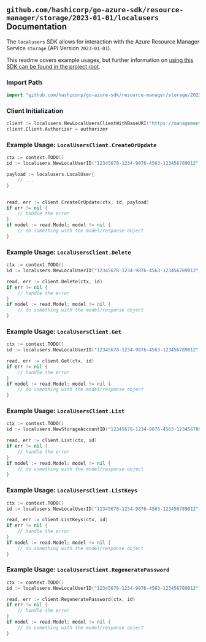 
## `github.com/hashicorp/go-azure-sdk/resource-manager/storage/2023-01-01/localusers` Documentation

The `localusers` SDK allows for interaction with the Azure Resource Manager Service `storage` (API Version `2023-01-01`).

This readme covers example usages, but further information on [using this SDK can be found in the project root](https://github.com/hashicorp/go-azure-sdk/tree/main/docs).

### Import Path

```go
import "github.com/hashicorp/go-azure-sdk/resource-manager/storage/2023-01-01/localusers"
```


### Client Initialization

```go
client := localusers.NewLocalUsersClientWithBaseURI("https://management.azure.com")
client.Client.Authorizer = authorizer
```


### Example Usage: `LocalUsersClient.CreateOrUpdate`

```go
ctx := context.TODO()
id := localusers.NewLocalUserID("12345678-1234-9876-4563-123456789012", "example-resource-group", "storageAccountValue", "localUserValue")

payload := localusers.LocalUser{
	// ...
}


read, err := client.CreateOrUpdate(ctx, id, payload)
if err != nil {
	// handle the error
}
if model := read.Model; model != nil {
	// do something with the model/response object
}
```


### Example Usage: `LocalUsersClient.Delete`

```go
ctx := context.TODO()
id := localusers.NewLocalUserID("12345678-1234-9876-4563-123456789012", "example-resource-group", "storageAccountValue", "localUserValue")

read, err := client.Delete(ctx, id)
if err != nil {
	// handle the error
}
if model := read.Model; model != nil {
	// do something with the model/response object
}
```


### Example Usage: `LocalUsersClient.Get`

```go
ctx := context.TODO()
id := localusers.NewLocalUserID("12345678-1234-9876-4563-123456789012", "example-resource-group", "storageAccountValue", "localUserValue")

read, err := client.Get(ctx, id)
if err != nil {
	// handle the error
}
if model := read.Model; model != nil {
	// do something with the model/response object
}
```


### Example Usage: `LocalUsersClient.List`

```go
ctx := context.TODO()
id := localusers.NewStorageAccountID("12345678-1234-9876-4563-123456789012", "example-resource-group", "storageAccountValue")

read, err := client.List(ctx, id)
if err != nil {
	// handle the error
}
if model := read.Model; model != nil {
	// do something with the model/response object
}
```


### Example Usage: `LocalUsersClient.ListKeys`

```go
ctx := context.TODO()
id := localusers.NewLocalUserID("12345678-1234-9876-4563-123456789012", "example-resource-group", "storageAccountValue", "localUserValue")

read, err := client.ListKeys(ctx, id)
if err != nil {
	// handle the error
}
if model := read.Model; model != nil {
	// do something with the model/response object
}
```


### Example Usage: `LocalUsersClient.RegeneratePassword`

```go
ctx := context.TODO()
id := localusers.NewLocalUserID("12345678-1234-9876-4563-123456789012", "example-resource-group", "storageAccountValue", "localUserValue")

read, err := client.RegeneratePassword(ctx, id)
if err != nil {
	// handle the error
}
if model := read.Model; model != nil {
	// do something with the model/response object
}
```
